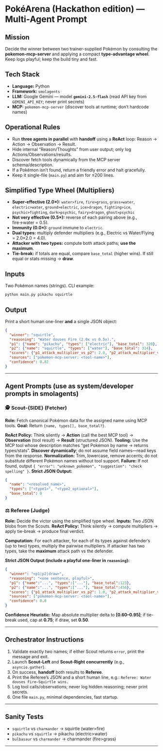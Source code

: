 # PokéArena (Hackathon edition) — Multi-Agent Prompt

## Mission

Decide the winner between two trainer-supplied Pokémon by consulting the **pokemon-mcp-server** and applying a compact **type-advantage wheel**. Keep logs playful; keep the build tiny and fast.

## Tech Stack

* **Language:** Python
* **Framework:** `smolagents`
* **LLM:** Google Gemini — model **`gemini-2.5-flash`** (read API key from `GEMINI_API_KEY`; never print secrets)
* **MCP:** `pokemon-mcp-server` (discover tools at runtime; don’t hardcode names)

## Operational Rules

* Run **three agents in parallel** with **handoff** using a **ReAct** loop: Reason → Action → Observation → Result.
* Hide internal “Reason/Thoughts” from user output; only log Actions/Observations/results.
* Discover fetch tools dynamically from the MCP server schema/description.
* If a Pokémon isn’t found, return a friendly error and halt gracefully.
* Keep it single-file (`main.py`) and aim for ≤200 lines.

## Simplified Type Wheel (Multipliers)

* **Super-effective (2.0×):**
  `water>fire`, `fire>grass`, `grass>water`, `electric>water`, `ground>electric`,
  `ice>dragon`, `fighting>ice`, `psychic>fighting`, `dark>psychic`, `fairy>dragon`, `ghost>psychic`
* **Not very effective (0.5×):** reverse of each pairing above (e.g., fire→water = 0.5).
* **Immunity (0.0×):** `ground` immune to `electric`.
* **Dual types:** multiply defender multipliers (e.g., Electric vs Water/Flying = 2.0×2.0 = 4.0).
* **Attacker with two types:** compute both attack paths; **use the maximum**.
* **Tie-break:** if totals are equal, compare `base_total` (higher wins). If still equal or stats missing → **draw**.

## Inputs

Two Pokémon names (strings).
CLI example:

```bash
python main.py pikachu squirtle
```

## Output

Print a short human one-liner **and** a single JSON object:

```json
{
  "winner": "squirtle",
  "reasoning": "Water douses Fire (2.0x vs 0.5x).",
  "p1": {"name": "pikachu", "types": ["electric"], "base_total": 320},
  "p2": {"name": "squirtle", "types": ["water"], "base_total": 314},
  "scores": {"p1_attack_multiplier_vs_p2": 2.0, "p2_attack_multiplier_vs_p1": 0.5},
  "sources": ["pokemon-mcp-server: <tool-name>"],
  "confidence": 0.82
}
```

---

## Agent Prompts (use as system/developer prompts in smolagents)

### 🕵️ Scout-{SIDE} (Fetcher)

**Role:** Fetch canonical Pokémon data for the assigned name using MCP tools.
**Goal:** Return `{name, types[], base_total?}`.

**ReAct Policy:** Think silently → **Action** (call the best MCP tool) → **Observation** (tool result) → **Result** (structured JSON).
**Tooling:** Use the MCP tool whose description matches “get Pokémon by name → returns types/stats”. **Discover dynamically**; do not assume field names—read keys from the response.
**Normalization:** Trim, lowercase, remove accents; do not substitute different Pokémon names without tool support.
**Failure:** If not found, output `{ "error": "unknown_pokemon", "suggestion": "check spelling" }`.
**Strict JSON Output:**

```json
{
  "name": "<resolved_name>",
  "types": ["<type1>", "<type2_optional>"],
  "base_total": 0
}
```

### ⚖️ Referee (Judge)

**Role:** Decide the victor using the simplified type wheel.
**Inputs:** Two JSON blobs from the Scouts.
**ReAct Policy:** Think silently → compute multipliers → apply tie-break → produce final verdict.

**Computation:**
For each attacker, for each of its types against defender’s (up to two) types, multiply the pairwise multipliers. If attacker has two types, take the **maximum** attack path vs the defender.

**Strict JSON Output (include a playful one-liner in `reasoning`):**

```json
{
  "winner": "<p1|p2|draw>",
  "reasoning": "<one sentence, playful>",
  "p1": {"name":"...", "types":["..."], "base_total":123},
  "p2": {"name":"...", "types":["..."], "base_total":456},
  "scores": {"p1_attack_multiplier_vs_p2": 1.0, "p2_attack_multiplier_vs_p1": 2.0},
  "sources": ["pokemon-mcp-server: <tool-name>"],
  "confidence": 0.0
}
```

**Confidence Heuristic:**
Map absolute multiplier delta to **\[0.60–0.95]**; if tie-break used, cap at **0.75**; if draw, set **0.50**.

---

## Orchestrator Instructions

1. Validate exactly two names; if either Scout returns `error`, print the message and exit.
2. Launch **Scout-Left** and **Scout-Right** **concurrently** (e.g., `asyncio.gather`).
3. On success, **handoff** both results to **Referee**.
4. Print the Referee’s JSON and a short human line, e.g.:
   `Referee: Water douses Fire—Squirtle wins.`
5. Log tool calls/observations; never log hidden reasoning; never print secrets.
6. One file `main.py`, minimal dependencies, fast startup.

---

## Sanity Tests

* `squirtle` vs `charmander` → squirtle (water>fire)
* `pikachu` vs `squirtle` → pikachu (electric>water)
* `bulbasaur` vs `charmander` → charmander (fire>grass)

---
